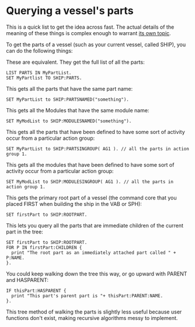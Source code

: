 Querying a vessel's parts
=========================

This is a quick list to get the idea across fast.  The actual
details of the meaning of these things is complex enough to
warrant [its own topic](../../summary_topics/ship_parts_and_modules/index.html).

To get the parts of a vessel (such as your current vessel,
called SHIP), you can do the following things:

These are equivalent. They get the full list of all the parts:

    LIST PARTS IN MyPartList.
    SET MyPartlist TO SHIP:PARTS.

This gets all the parts that have the same part name:

    SET MyPartList to SHIP:PARTSNAMED("something").

This gets all the Modules that have the same module name:

    SET MyModList to SHIP:MODULESNAMED("something").

This gets all the parts that have been defined to have some sort
of activity occur from a particular action group:

    SET MyPartList to SHIP:PARTSINGROUP( AG1 ). // all the parts in action group 1.

This gets all the modules that have been defined to have some sort
of activity occur from a particular action group:

    SET MyModList to SHIP:MODULESINGROUP( AG1 ). // all the parts in action group 1.

This gets the primary root part of a vessel (the command core that you
placed FIRST when building the ship in the VAB or SPH):

    SET firstPart to SHIP:ROOTPART.

This lets you query all the parts that are immediate children of the
current part in the tree:

    SET firstPart to SHIP:ROOTPART.
    FOR P IN firstPart:CHILDREN {
      print "The root part as an immediately attached part called " + P:NAME.
    }.

You could keep walking down the tree this way, or go upward with PARENT
and HASPARENT:

    IF thisPart:HASPARENT {
      print "This part's parent part is "+ thisPart:PARENT:NAME.
    }.

This tree method of walking the parts is slightly less useful because user
functions don't exist, making recursive algorithms messy to implement.

